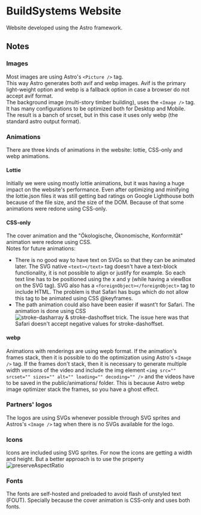 # BuildSystems Website
Website developed using the Astro framework.

## Notes

### Images
Most images are using Astro's `<Picture />` tag.<br />
This way Astro generates both avif and webp images. Avif is the primary light-weight option and webp is a fallback option in case a browser do not accept avif format.<br />
The background image (multi-story timber building), uses the `<Image />` tag. It has many configurations to be optimized both for Desktop and Mobile. The result is a banch of srcset, but in this case it uses only webp (the standard astro output format).

### Animations
There are three kinds of animations in the website: lottie, CSS-only and webp animations.<br />
#### Lottie
Initially we were using mostly lottie animations, but it was having a huge impact on the website's performance. Even after optimizing and minifying the lottie.json files it was still getting bad ratings on Google Lighthouse both because of the file size, and the size of the DOM. Because of that some animations were redone using CSS-only.
#### CSS-only
The cover animation and the "Ökologische, Ökonomische, Konformität" animation were redone using CSS.<br />
Notes for future animations:<br />
- There is no good way to have text on SVGs so that they can be animated later. The SVG native `<text></text>` tag doesn't have a text-block functionality, it is not possible to align or justify for example. So each text line has to be positioned using the x and y (while having a viewBox on the SVG tag). SVG also has a `<foreignObject></foreignObject>` tag to include HTML. The problem is that Safari has bugs which do not allow this tag to be animated using CSS @keyframes.
- The path animation could also have been easier if wasnt't for Safari. The animation is done using CSS ![stroke-dasharray & stroke-dashoffset trick](https://www.youtube.com/watch?v=-Na_WRk3k74). The issue here was that Safari doesn't accept negative values for stroke-dashoffset.
#### webp
Animations with renderings are using wepb format. If the animation's frames stack, then it is possible to do the optimization using Astro's `<Image />` tag. If the frames don't stack, then it is necessary to generate multiple width versions of the video and include the img element `<img src="" srcset="" sizes="" alt="" loading="" decoding="" />` and the videos have to be saved in the public/animations/ folder. This is because Astro webp image optimizer stack the frames, so you have a ghost effect.

### Partners' logos
The logos are using SVGs whenever possible through SVG sprites and Astros's `<Image />` tag when there is no SVGs available for the logo.

### Icons
Icons are included using SVG sprites. For now the icons are getting a width and height. But a better approach is to use the property ![preserveAspectRatio](https://developer.mozilla.org/en-US/docs/Web/SVG/Attribute/preserveAspectRatio)

### Fonts
The fonts are self-hosted and preloaded to avoid flash of unstyled text (FOUT). Specially because the cover animation is CSS-only and uses both fonts.
